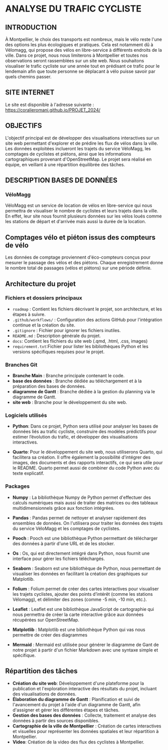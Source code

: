 # ANALYSE DU TRAFIC CYCLISTE

## INTRODUCTION
À Montpellier, le choix des transports est nombreux, mais le vélo reste l'une des options les plus écologiques et pratiques. Cela est notamment dû à Vélomagg, qui propose des vélos en libre-service à différents endroits de la ville.
Dans ce projet, nous nous limiterons à Montpellier et toutes nos observations seront rassemblées sur un site web. Nous souhaitons visualiser le trafic cycliste sur une année tout en prédisant ce trafic pour le lendemain afin que toute personne se déplacant à vélo puisse savoir par quels chemins passer.

## SITE INTERNET
Le site est disponible à l'adresse suivante :
https://coralieromani.github.io/PROJET_2024/

## OBJECTIFS 
L'objectif principal est de développer des visualisations interactives sur un site web permettant d'explorer et de prédire les flux de vélos dans la ville. Les données exploitées inclueront les trajets du service VéloMagg, les comptages de cyclistes et piétons, ainsi que les informations cartographiques provenant d'OpenStreetMap.
Le projet sera réalisé en équipe, en veillant à une répartition équilibrée des tâches. 

## DESCRIPTION BASES DE DONNÉES 
### VéloMagg
VéloMagg est un service de location de vélos en libre-service qui nous permettra de visualiser le nombre de cyclistes et leurs trajets dans la ville. En effet, leur site nous fournit plusieurs données sur les vélos loués comme les stations de départ et d'arrivée mais aussi la durée de la location.
## Comptages vélo et piéton issus des compteurs de vélo
Les données de comptage proviennent d'éco-compteurs conçus pour mesurer le passage des vélos et des piétons. Chaque enregistrement donne le nombre total de passages (vélos et piétons) sur une période définie.
## Architecture du projet

### Fichiers et dossiers principaux
- `roadmap` : Contient les fichiers décrivant le projet, son architecture, et les étapes à suivre.
- `.github/workflows/` : Configuration des actions GitHub pour l'intégration continue et la création du site.
- `.gitignore` : Fichier pour ignorer les fichiers inutiles.
- `README.md` : Description générale du projet.
- `docs`: Contient les flichiers du site web (.qmd, .html, .css, images)
- `requirement.txt`:Fichier pour lister les bibliothèques Python et les versions spécifiques requises pour le projet.
### Branches Git
- **Branche Main** : Branche principale contenant le code.
- **base des données** : Branche dédiée au téléchargement et à la préparation des bases de données.
- **diagramme de Gantt** : Branche dédiée à la gestion du planning via le diagramme de Gantt.
- **site web** : Branche pour le développement du site web.

### Logiciels utilisés
- **Python**:
Dans ce projet, Python sera utilisé pour analyser les bases de données liés au trafic cycliste, construire des modèles prédictifs pour estimer l’évolution du trafic, et développer des visualisations interactives. 

- **Quarto**:
Pour le développement du site web, nous utiliserons Quarto, qui facilitera sa création. Il offre également la possibilité d'intégrer des images, des documents et des rapports interactifs, ce qui sera utile pour le README. Quarto permet aussi de combiner du code Python avec du texte explicatif.

### Packages

- **Numpy** :
La bibliothèque Numpy de Python permet d'effectuer des calculs numériques mais aussi de traiter des matrices ou des tableaux multidimensionnels grâce aux fonction intégrées.

- **Pandas** :
Pandas permet de nettoyer et analyser rapidement des ensembles de données. On l'utilisera pour traiter les données des trajets du service VéloMagg et les comptages de cyclistes.

- **Pooch** :
Pooch est une bibliothèque Python permettant de télécharger des données à partir d'une URL et de les stocker.

- **Os** :
Os, qui est directement intégré dans Python, nous fournit une interface pour gérer les fichiers téléchargés.

- **Seaborn** :
Seaborn est une bibliothèque de Python, nous permettant de visualiser les données en facilitant la création des graphiques sur Matplotlib.

- **Folium** :
Folium permet de créer des cartes interactives pour visualiser les trajets cyclistes, ajouter des points d’intérêt (comme les stations Vélomagg), et délimiter des zones (comme -5 min, -10 min, etc.).

- **Leaflet** :
Leaflet est une bibliothèque JavaScript de cartographie qui nous permettra de créer la carte interactive grâce aux données récupérées sur OpenStreetMap.

- **Matplotlib** :
  Matplotlib est une bibliothèque Python qui vas nous permettre de créer des diagrammes

- **Mermaid** :
Mermaid est utilisée pour générer le diagramme de Gant de notre projet à partir d'un fichier Markdown avec une syntaxe simple et spécifique. 

## Répartition des tâches
- **Création du site web**: Développement d'une plateforme pour la publication et l'exploration interactive des résultats du projet, incluant des visualisations de données.
- **Élaboration du diagramme de Gantt** : Planification et suivi de l'avancement du projet à l'aide d'un diagramme de Gantt, afin d'assigner et gérer les différentes étapes et tâches.
- **Gestion des bases des données** : Collecte, traitement et analyse des données à partir des sources disponibles.
- **Cartographie de la ville de Montpellier** : Création de cartes interactives et visuelles pour représenter les données spatiales et leur répartition à Montpellier.
- **Video**: Création de la video des flux des cyclistes à Montpellier.
  